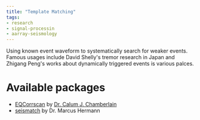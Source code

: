 ```yaml
---
title: "Template Matching"
tags:
- research
- signal-processin
- aarray-seismology
---
```


Using known event waveform to systematically search for weaker events. Famous usages include David Shelly's tremor research in Japan and Zhigang Peng's works about dynamically triggered events is various palces.

# Available packages
- [EQCorrscan](https://github.com/eqcorrscan/EQcorrscan) by [Dr. Calum J. Chamberlain](https://calum-chamberlain.github.io/)
- [seismatch](https://gitlab.seismo.ethz.ch/microEQ/TM) by Dr. Marcus Hermann